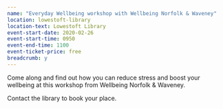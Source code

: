 ```yaml
---
name: "Everyday Wellbeing workshop with Wellbeing Norfolk & Waveney"
location: lowestoft-library
location-text: Lowestoft Library
event-start-date: 2020-02-26
event-start-time: 0950
event-end-time: 1100
event-ticket-price: free
breadcrumb: y
---
```


Come along and find out how you can reduce stress and boost your wellbeing at this workshop from Wellbeing Norfolk & Waveney.

Contact the library to book your place.
